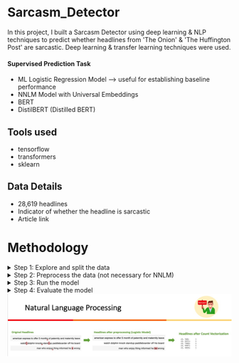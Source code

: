 # Sarcasm_Detector
In this project, I built a Sarcasm Detector using deep learning & NLP techniques to predict whether headlines from 'The Onion' & 'The Huffington Post' are sarcastic. Deep learning & transfer learning techniques were used. 

#### Supervised Prediction Task ####
* ML Logistic Regression Model --> useful for establishing baseline performance
* NNLM Model with Universal Embeddings
* BERT
* DistilBERT (Distilled BERT)

## Tools used
 - tensorflow
 - transformers
  - sklearn

## Data Details
- 28,619 headlines
- Indicator of whether the headline is sarcastic 
- Article link

# Methodology
<details>
<summary> Step 1: Explore and split the data </summary>
 <br>
      <p>   Explore and check the data </p>
      <p>   Train-test-split</p>
</details>

<details>
<summary> Step 2: Preprocess the data (not necessary for NNLM) </summary>
      <p>   clean, strip, lowercase and tag the headlines
      <p>   Include or remove Stopwords
      <p>   Engage in feature extraction
</details>

<details>
<summary> Step 3: Run the model </summary>
<br>
      <p>   Intialize the model
      <p>   Analyze the data
</details>

<details>
<summary> Step 4: Evaluate the model </summary>
<br>
      <p>   Track its performance on precision, accuracy, F1-score
</details>

<img width="1274" alt="NLP_Preprocessing" src="https://github.com/daphteh/Sarcasm_Detector/blob/0428ded195b07c32d6e0e2e7308b65de1d90063c/Report_images/NLP_Preprocessing.jpg">

